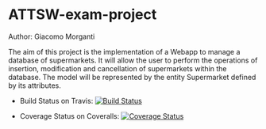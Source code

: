 # ATTSW-exam-project

Author: Giacomo Morganti

The aim of this project is the implementation of a Webapp to manage a database of supermarkets.
It will allow the user to perform the operations of insertion, modification and cancellation of supermarkets within the database.
The model will be represented by the entity Supermarket defined by its attributes.

- Build Status on Travis: [![Build Status](https://travis-ci.com/GiacomoCreator/ATTSW-exam-project.svg?branch=service)](https://travis-ci.com/GiacomoCreator/ATTSW-exam-project)

- Coverage Status on Coveralls: [![Coverage Status](https://coveralls.io/repos/github/GiacomoCreator/ATTSW-exam-project/badge.svg?branch=service)](https://coveralls.io/github/GiacomoCreator/ATTSW-exam-project?branch=service)
